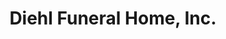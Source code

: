 ---
title: "Diehl Funeral Home, Inc."
url: /mount-wolf/diehl-funeral-home-inc/
shop: funeral directors
---